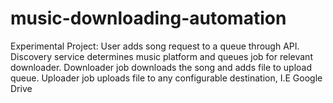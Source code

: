 # music-downloading-automation
Experimental Project: User adds song request to a queue through API. Discovery service determines music platform and queues job for relevant downloader. Downloader job downloads the song and adds file to upload queue. Uploader job uploads file to any configurable destination, I.E Google Drive
